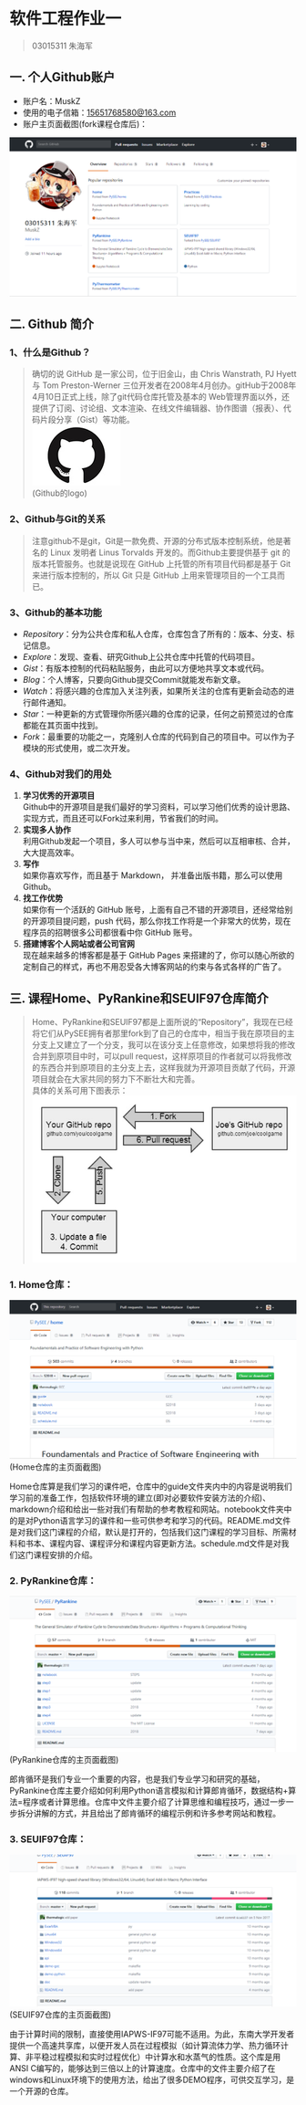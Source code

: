 # **软件工程作业一**
>03015311 朱海军

## 一. 个人Github账户
* 账户名：MuskZ  
* 使用的电子信箱：15651768580@163.com  
* 账户主页面截图(fork课程仓库后)：  

![Github主页截图](./img/Github.PNG)  
## 二. Github 简介
### 1、什么是Github？
>确切的说 GitHub 是一家公司，位于旧金山，由 Chris Wanstrath, PJ Hyett 与 Tom Preston-Werner 三位开发者在2008年4月创办。gitHub于2008年4月10日正式上线，除了git代码仓库托管及基本的 Web管理界面以外，还提供了订阅、讨论组、文本渲染、在线文件编辑器、协作图谱（报表）、代码片段分享（Gist）等功能。  
>![Github的logo](./img/timg.jpg)  
(Github的logo)  

### 2、Github与Git的关系
>注意github不是git，Git是一款免费、开源的分布式版本控制系统，他是著名的 Linux 发明者 Linus Torvalds 开发的。而Github主要提供基于 git 的版本托管服务。也就是说现在 GitHub 上托管的所有项目代码都是基于 Git 来进行版本控制的，所以 Git 只是 GitHub 上用来管理项目的一个工具而已。  
### 3、Github的基本功能
* *Repository*：分为公共仓库和私人仓库，仓库包含了所有的：版本、分支、标记信息。  
* *Explore*：发现、查看、研究Github上公共仓库中托管的代码项目。  
* *Gist*：有版本控制的代码粘贴服务，由此可以方便地共享文本或代码。  
* *Blog*：个人博客，只要向Github提交Commit就能发布新文章。  
* *Watch*：将感兴趣的仓库加入关注列表，如果所关注的仓库有更新会动态的进行邮件通知。  
* *Star*：一种更新的方式管理你所感兴趣的仓库的记录，任何之前预览过的仓库都能在其页面中找到。  
* *Fork*：最重要的功能之一，克隆别人仓库的代码到自己的项目中。可以作为子模块的形式使用，或二次开发。
### 4、Github对我们的用处
1. **学习优秀的开源项目**  
Github中的开源项目是我们最好的学习资料，可以学习他们优秀的设计思路、实现方式，而且还可以Fork过来利用，节省我们的时间。
2. **实现多人协作**  
利用Github发起一个项目，多人可以参与当中来，然后可以互相审核、合并，大大提高效率。
3. **写作**  
如果你喜欢写作，而且基于 Markdown， 并准备出版书籍，那么可以使用Github。
4. **找工作优势**  
如果你有一个活跃的 GitHub 账号，上面有自己不错的开源项目，还经常给别的开源项目提问题，push 代码，那么你找工作将是一个非常大的优势，现在程序员的招聘很多公司都很看中你 GitHub 账号。  
5. **搭建博客个人网站或者公司官网**  
现在越来越多的博客都是基于 GitHub Pages 来搭建的了，你可以随心所欲的定制自己的样式，再也不用忍受各大博客网站的约束与各式各样的广告了。
## 三. 课程Home、PyRankine和SEUIF97仓库简介  
>Home、PyRankine和SEUIF97都是上面所说的“Repository”，我现在已经将它们从PySEE拥有者那里fork到了自己的仓库中，相当于我在原项目的主分支上又建立了一个分支，我可以在该分支上任意修改，如果想将我的修改合并到原项目中时，可以pull request，这样原项目的作者就可以将我修改的东西合并到原项目的主分支上去，这样我就为开源项目贡献了代码，开源项目就会在大家共同的努力下不断壮大和完善。  
>具体的关系可用下图表示：  
>![](./img/fork.jpg)  

### 1. Home仓库：    

![Home仓库的主页面截图](./img/home.PNG)  
(Home仓库的主页面截图)  

Home仓库算是我们学习的课件吧，仓库中的guide文件夹内中的内容是说明我们学习前的准备工作，包括软件环境的建立(即对必要软件安装方法的介绍)、markdown介绍和给出一些对我们有帮助的参考教程和网站。notebook文件夹中的是对Python语言学习的课件和一些可供参考和学习的代码。README.md文件是对我们这门课程的介绍，默认是打开的，包括我们这门课程的学习目标、所需材料和书本、课程内容、课程评分和课程内容更新方法。schedule.md文件是对我们这门课程安排的介绍。

### 2. PyRankine仓库：  

![PyRankine仓库截图](./img/PyRankine.PNG)  
(PyRankine仓库的主页面截图)  
 
郎肯循环是我们专业一个重要的内容，也是我们专业学习和研究的基础，PyRankine仓库主要介绍如何利用Python语言模拟和计算郎肯循环，数据结构+算法=程序或者计算思维。仓库中文件主要介绍了计算思维和编程技巧，通过一步一步拆分讲解的方式，并且给出了郎肯循环的编程示例和许多参考网站和教程。  

### 3. SEUIF97仓库：  

![SEUIF仓库截图](./img/SEUIF97.PNG)  
(SEUIF97仓库的主页面截图)  

由于计算时间的限制，直接使用IAPWS-IF97可能不适用。为此，东南大学开发者提供一个高速共享库，以便开发人员在过程模拟（如计算流体力学、热力循环计算、非平稳过程模拟和实时过程优化）中计算水和水蒸气的性质。这个库是用ANSI C编写的，能够达到三倍以上的计算速度。仓库中的文件主要介绍了在windows和Linux环境下的使用方法，给出了很多DEMO程序，可供交互学习，是一个开源的仓库。
